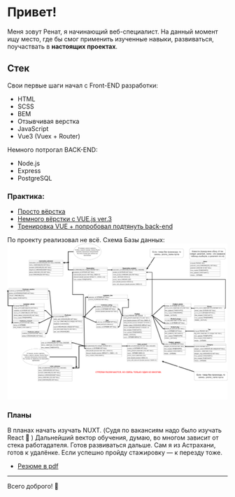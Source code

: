 # Привет!
Меня зовут Ренат, я начинающий веб-специалист. На данный момент ищу место, где бы смог применить изученные навыки, развиваться, поучаствать в __настоящих проектах__.
## Стек
Свои первые шаги начал с Front-END разработки:

* HTML
* SCSS
* BEM
* Отзывчивая верстка
* JavaScript
* Vue3 (Vuex + Router)


Немного потрогал BACK-END:

* Node.js
* Express
* PostgreSQL

### Практика: 

* [Просто вёрстка](https://rti30.github.io/cafeOld/)
* [Немного вёрстки c VUE.js ver.3](https://rti30.github.io/knife-demo/)
* [Тренировка VUE + попробовал подтянуть back-end](https://flowerfront.herokuapp.com/)

По проекту реализовал не всё. Схема Базы данных:
![](Диаграмма.png)

### Планы

В планах начать изучать NUXT. (Судя по вакансиям надо было изучать React 🌝 ) Дальнейший вектор обучения, думаю, во многом зависит от стека работадателя. Готов развиваться дальше.
Сам я из Астрахани, готов к удалёнке. Если успешно пройду стажировку — к перезду тоже.
* [Резюме в pdf](https://drive.google.com/file/d/1umpJUjG1KgFeuEPbbbvdb6whydQQxgdx/view?usp=sharing)
---
Всего доброго! 👋
